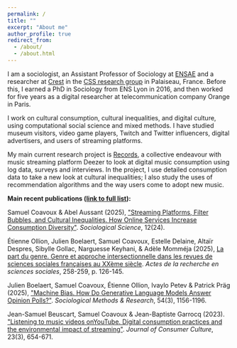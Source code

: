 ```yaml
---
permalink: /
title: ""
excerpt: "About me"
author_profile: true
redirect_from:
  - /about/
  - /about.html
---
```


I am a sociologist, an Assistant Professor of Sociology at [ENSAE](https://ensae.fr) and a researcher at [Crest](https://crest.science) in the [CSS research group](https://www.css.cnrs.fr/) in Palaiseau, France. Before this, I earned a PhD in Sociology from ENS Lyon in 2016, and then worked for five years as a digital researcher at telecommunication company Orange in Paris.

I work on cultural consumption, cultural inequalities, and digital culture, using computational social science and mixed methods. I have studied museum visitors, video game players, Twitch and Twitter influencers, digital advertisers, and users of streaming platforms.

My main current research project is [Records](https://records.huma-num.fr/), a collective endeavour with music streaming platform Deezer to look at digital music consumption using log data, surveys and interviews. In the project, I use detailed consumption data to take a new look at cultural inequalities; I also study the uses of recommendation algorithms and the way users come to adopt new music.

**Main recent publications ([link to full list]({{base_path}}/publications)):**

Samuel Coavoux & Abel Aussant (2025), ["Streaming Platforms, Filter Bubbles, and Cultural Inequalities. How Online Services Increase Consumption Diversity"](http://dx.doi.org/10.15195/v12.a24). *Sociological Science*, 12(24).

Étienne Ollion, Julien Boelaert, Samuel Coavoux, Estelle Delaine, Altaïr Despres, Sibylle Gollac, Narguesse Keyhani, & Adèle Momméja (2025), [La part du genre. Genre et approche intersectionnelle dans les revues de sciences sociales françaises au XXème siècle](https://doi.org/10.3917/arss.258.0126). *Actes de la recherche en sciences sociales*, 258-259, p. 126-145.

Julien Boelaert, Samuel Coavoux, Étienne Ollion, Ivaylo Petev & Patrick Präg (2025), ["Machine Bias. How Do Generative Language Models Answer Opinion Polls?"](https://doi.org/10.1177/0049124125133058). *Sociological Methods & Research*, 54(3), 1156-1196.

Jean-Samuel Beuscart, Samuel Coavoux & Jean-Baptiste Garrocq (2023). ["Listening to music videos onYouTube. Digital consumption practices and the environmental impact of streaming"](https://journals.sagepub.com/doi/full/10.1177/14695405221133266). *Journal of Consumer Culture*, 23(3), 654-671.




